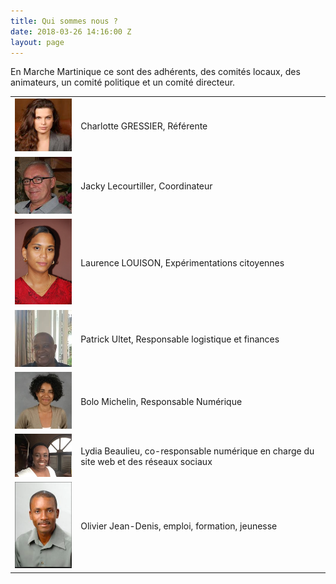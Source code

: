 ```yaml
---
title: Qui sommes nous ?
date: 2018-03-26 14:16:00 Z
layout: page
---
```


En Marche Martinique ce sont des adhérents, des comités locaux, des animateurs, un comité politique et un comité directeur.

<table><tr><td><img src="/uploads/Charlotte.png" alt="Référente Charlotte GRESSIER"></td><td>Charlotte GRESSIER, Référente </td></tr><tr><td><img src="/uploads/jacky.jpg" alt="Jacky Lecourtiller, Coordinateur"></td><td>Jacky Lecourtiller, Coordinateur</td></tr><tr><td><img src="/uploads/laurence.jpg" alt="Laurence LOUISON, Expérimentations citoyennes"></td><td>Laurence LOUISON, Expérimentations citoyennes</td></tr><tr><td><img src="/uploads/patrick.jpg" alt="Patrick Ultet, responsable logistique et finances"></td><td>Patrick Ultet, Responsable logistique et finances</td></tr><tr><td><img src="/uploads/bolo.jpeg" alt="Bolo Michelin, Responsable Numérique"></td><td>Bolo Michelin, Responsable Numérique</td></tr><tr><td><img src="/uploads/lili.jpg" alt="Lydia Beaulieu, co-responsable numérique en charge du site web et des réseaux sociaux"></td><td>Lydia Beaulieu, co-responsable numérique en charge du site web et des réseaux sociaux</td></tr><tr><td><img src="/uploads/olivier.png" alt="Olivier Jean-Denis, emploi, formation, jeunesse"></td><td>Olivier Jean-Denis, emploi, formation, jeunesse</td></tr></table>